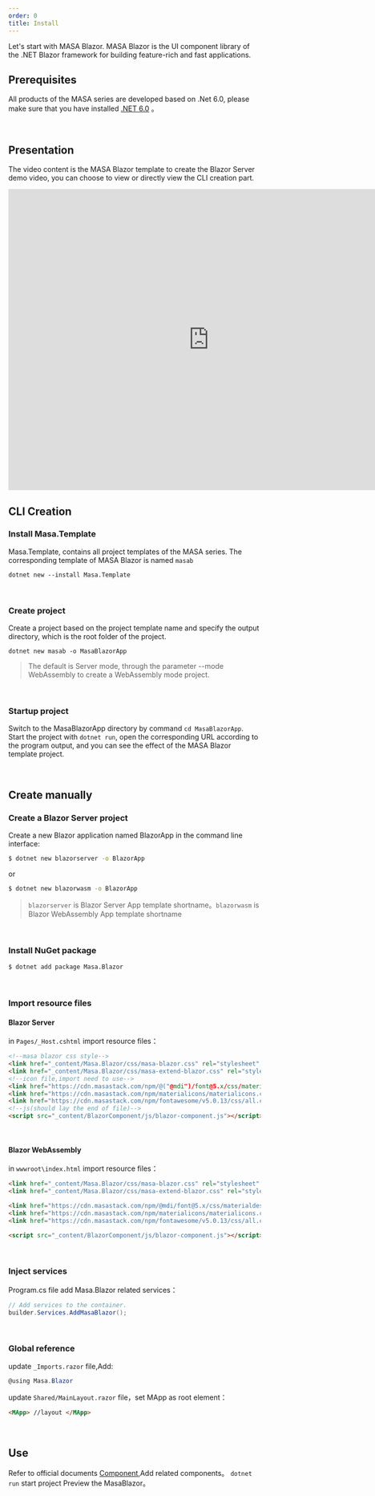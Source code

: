 ```yaml
---
order: 0
title: Install
---
```


Let's start with MASA Blazor. MASA Blazor is the UI component library of the .NET Blazor framework for building feature-rich and fast applications.

## Prerequisites

All products of the MASA series are developed based on .Net 6.0, please make sure that you have installed <a href="https://dotnet.microsoft.com/download/dotnet/6.0" target="_blank">.NET 6.0</a> 。

<br/>


## Presentation

The video content is the MASA Blazor template to create the Blazor Server demo video, you can choose to view or directly view the CLI creation part. 

<iframe src="https://cdn.masastack.com/stack/images/website/masa-blazor/video.mp4" scrolling="no" width="800px" height="600px" border="0" frameborder="no" framespacing="0" allowfullscreen="true"> </iframe>


<br/>


## CLI Creation

### Install Masa.Template

Masa.Template, contains all project templates of the MASA series. The corresponding template of MASA Blazor is named `masab` 

```
dotnet new --install Masa.Template
```

<br/>


### Create project

Create a project based on the project template name and specify the output directory, which is the root folder of the project. 

```
dotnet new masab -o MasaBlazorApp
```

> The default is Server mode, through the parameter --mode WebAssembly to create a WebAssembly mode project. 

<br/>

### Startup project

Switch to the MasaBlazorApp directory by command `cd MasaBlazorApp`. 
Start the project with `dotnet run`, open the corresponding URL according to the program output, and you can see the effect of the MASA Blazor template project. 

<br/>


## Create manually

### Create a Blazor Server project

Create a new Blazor application named BlazorApp in the command line interface: 

```sh
$ dotnet new blazorserver -o BlazorApp
```

or

```sh
$ dotnet new blazorwasm -o BlazorApp
```

> `blazorserver` is Blazor Server App template shortname。`blazorwasm` is Blazor WebAssembly App template shortname

<br/>

### Install NuGet package

```sh
$ dotnet add package Masa.Blazor
```

<br/>

### Import resource files

####  Blazor Server

in `Pages/_Host.cshtml` import resource files：

```html
<!--masa blazor css style-->
<link href="_content/Masa.Blazor/css/masa-blazor.css" rel="stylesheet" />
<link href="_content/Masa.Blazor/css/masa-extend-blazor.css" rel="stylesheet" />
<!--icon file,import need to use-->
<link href="https://cdn.masastack.com/npm/@("@mdi")/font@5.x/css/materialdesignicons.min.css" rel="stylesheet">
<link href="https://cdn.masastack.com/npm/materialicons/materialicons.css" rel="stylesheet">
<link href="https://cdn.masastack.com/npm/fontawesome/v5.0.13/css/all.css" rel="stylesheet">
<!--js(should lay the end of file)-->
<script src="_content/BlazorComponent/js/blazor-component.js"></script>
```

<br/>

#### Blazor WebAssembly

in `wwwroot\index.html` import resource files：

```html
<link href="_content/Masa.Blazor/css/masa-blazor.css" rel="stylesheet" />
<link href="_content/Masa.Blazor/css/masa-extend-blazor.css" rel="stylesheet" />

<link href="https://cdn.masastack.com/npm/@mdi/font@5.x/css/materialdesignicons.min.css" rel="stylesheet">
<link href="https://cdn.masastack.com/npm/materialicons/materialicons.css" rel="stylesheet">
<link href="https://cdn.masastack.com/npm/fontawesome/v5.0.13/css/all.css" rel="stylesheet">

<script src="_content/BlazorComponent/js/blazor-component.js"></script>
```

<br/>

### Inject services 

Program.cs file add Masa.Blazor related services：

```c#
// Add services to the container.
builder.Services.AddMasaBlazor();
```

<br/>

### Global reference

update `_Imports.razor` file,Add:

```c#
@using Masa.Blazor
```

update `Shared/MainLayout.razor` file，set MApp as root element：

```html
<MApp> //layout </MApp>
```

<br/>

## Use

Refer to official documents [Component](https://masa-blazor-docs-dev.lonsid.cn/components/application),Add related components。
`dotnet run` start project Preview the MasaBlazor。

